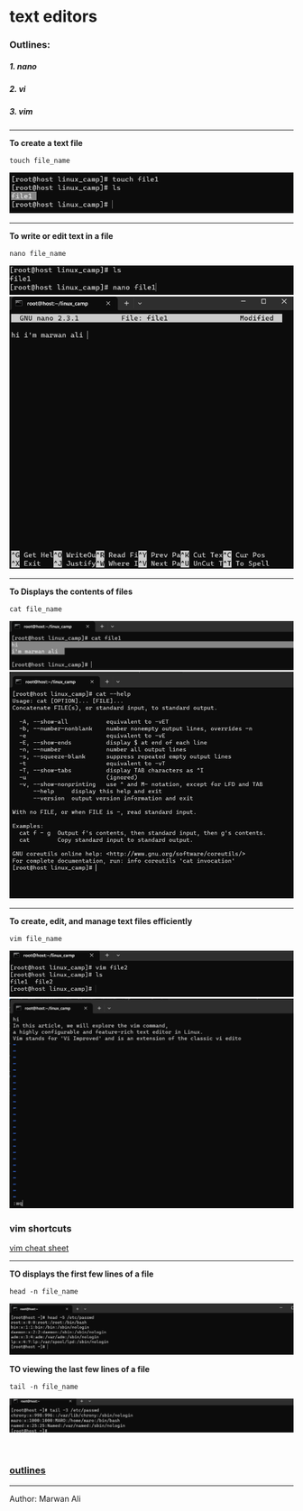 # text editors

### Outlines:

##### 1. nano

##### 2. vi

##### 3. vim

---

**To create a text file**

```
touch file_name
```

![image1](./assets/images/touch.png)

---

**To write or edit text in a file**

```
nano file_name
```

![image1](./assets/images/nano.png)
![image1](<./assets/images/nano (2).png>)

---

**To Displays the contents of files**

```
cat file_name
```

![image1](./assets/images/cat2.png)
![image1](./assets/images/cat.png)

---

**To create, edit, and manage text files efficiently**

```
vim file_name
```

![image1](./assets/images/vim.png)
![image1](./assets/images/vim2.png)

### **vim shortcuts**

[vim cheat sheet](https://infographicsite.com/infographic/infographic-the-beginners-vim-cheat-sheet/)

---

**TO displays the first few lines of a file**

```
head -n file_name
```

![Alt text](./assets/images/head.png)

**TO viewing the last few lines of a file**

```
tail -n file_name
```

![Alt text](./assets/images/tail.png)

<br />

### [outlines](../README.md)

---

Author: Marwan Ali
